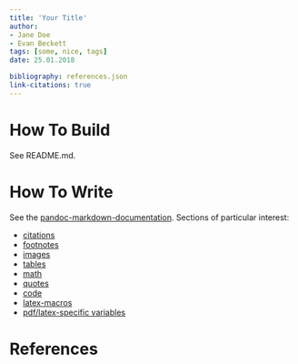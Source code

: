 ```yaml
---
title: 'Your Title'
author:
- Jane Doe
- Evan Beckett
tags: [some, nice, tags]
date: 25.01.2018

bibliography: references.json
link-citations: true
---
```


# How To Build

See README.md.

# How To Write

See the [pandoc-markdown-documentation](https://pandoc.org/MANUAL.html#pandocs-markdown). Sections of particular interest:

* [citations](https://pandoc.org/MANUAL.html#citations)
* [footnotes](https://pandoc.org/MANUAL.html#footnotes)
* [images](https://pandoc.org/MANUAL.html#images)
* [tables](https://pandoc.org/MANUAL.html#tables)
* [math](https://pandoc.org/MANUAL.html#math)
* [quotes](https://pandoc.org/MANUAL.html#block-quotations)
* [code](https://pandoc.org/MANUAL.html#verbatim-code-blocks)
* [latex-macros](https://pandoc.org/MANUAL.html#latex-macros)
* [pdf/latex-specific variables](https://pandoc.org/MANUAL.html#variables-for-latex)

# References
